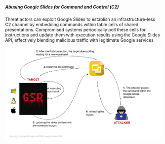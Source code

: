 ##### Abusing Google Slides for Command and Control (C2)

Threat actors can exploit Google Slides to establish an infrastructure-less C2 channel by embedding commands within table cells of shared presentations. Compromised systems periodically poll these cells for instructions and update them with execution results using the Google Slides API, effectively blending malicious traffic with legitimate Google services

![google slides](/doc/google_slides.png)